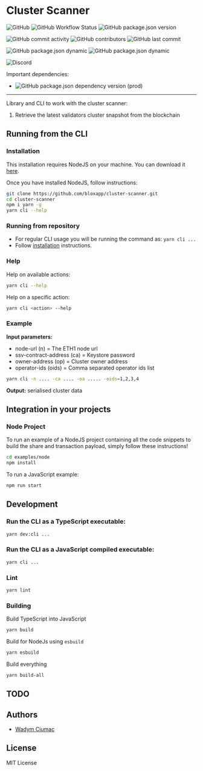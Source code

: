 # Cluster Scanner

![GitHub](https://img.shields.io/github/license/bloxapp/cluster-scanner)
![GitHub Workflow Status](https://img.shields.io/github/workflow/status/bloxapp/cluster-scanner/Lint%20and%20test)
![GitHub package.json version](https://img.shields.io/github/package-json/v/bloxapp/cluster-scanner)

![GitHub commit activity](https://img.shields.io/github/commit-activity/y/bloxapp/cluster-scanner)
![GitHub contributors](https://img.shields.io/github/contributors/bloxapp/cluster-scanner)
![GitHub last commit](https://img.shields.io/github/last-commit/bloxapp/cluster-scanner)

![GitHub package.json dynamic](https://img.shields.io/github/package-json/keywords/bloxapp/cluster-scanner)
![GitHub package.json dynamic](https://img.shields.io/github/package-json/author/bloxapp/cluster-scanner)

![Discord](https://img.shields.io/discord/723834989506068561?style=for-the-badge&label=Ask%20for%20support&logo=discord&logoColor=white)

Important dependencies:

* ![GitHub package.json dependency version (prod)](https://img.shields.io/github/package-json/dependency-version/bloxapp/cluster-scanner/web3?style=social)

---

Library and CLI to work with the cluster scanner:
1. Retrieve the latest validators cluster snapshot from the blockchain

## Running from the CLI

### Installation

This installation requires NodeJS on your machine.
You can download it [here](https://nodejs.org/en/download/).

Once you have installed NodeJS, follow instructions:

```bash
git clone https://github.com/bloxapp/cluster-scanner.git
cd cluster-scanner
npm i yarn -g
yarn cli --help
```

### Running from repository

- For regular CLI usage you will be running the command as: `yarn cli ...`
- Follow [installation](#Installation) instructions.


### Help

Help on available actions:

```bash
yarn cli --help
```

Help on a specific action:

```bash
yarn cli <action> --help
```


### Example

**Input parameters:**

- node-url (n) = The ETH1 node url
- ssv-contract-address (ca) = Keystore password
- owner-address (op) = Cluster owner address
- operator-ids (oids) = Comma separated operator ids list

```bash
yarn cli -n .... -ca .... -oa ..... -oids=1,2,3,4
```

**Output:**  serialised cluster data

## Integration in your projects

### Node Project

To run an example of a NodeJS project containing all the code snippets to build the share and transaction payload, simply follow these instructions!

```bash
cd examples/node
npm install
```

To run a JavaScript example:

```bash
npm run start
```

## Development

### Run the CLI as a TypeScript executable:

```bash
yarn dev:cli ...
```

### Run the CLI as a JavaScript compiled executable:

```bash
yarn cli ...
```

### Lint

```bash
yarn lint
```

### Building

Build TypeScript into JavaScript

```bash
yarn build
```

Build for NodeJs using `esbuild`

```bash
yarn esbuild
```

Build everything

```bash
yarn build-all
```

## TODO


## Authors

* [Wadym Ciumac](https://github.com/vadiminc)

## License

MIT License
